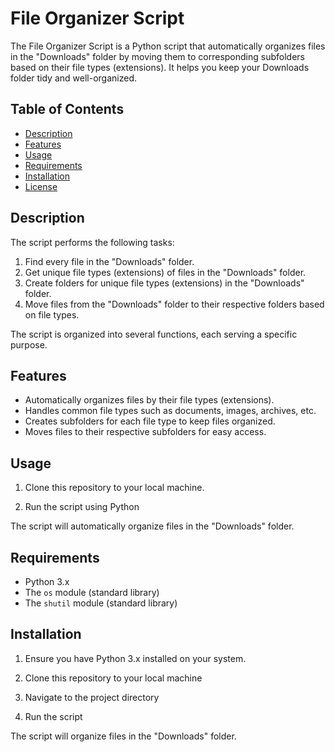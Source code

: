 # File Organizer Script

The File Organizer Script is a Python script that automatically organizes files in the "Downloads" folder by moving them to corresponding subfolders based on their file types (extensions). It helps you keep your Downloads folder tidy and well-organized.

## Table of Contents

- [Description](#description)
- [Features](#features)
- [Usage](#usage)
- [Requirements](#requirements)
- [Installation](#installation)
- [License](#license)

## Description

The script performs the following tasks:

1. Find every file in the "Downloads" folder.
2. Get unique file types (extensions) of files in the "Downloads" folder.
3. Create folders for unique file types (extensions) in the "Downloads" folder.
4. Move files from the "Downloads" folder to their respective folders based on file types.

The script is organized into several functions, each serving a specific purpose.

## Features

- Automatically organizes files by their file types (extensions).
- Handles common file types such as documents, images, archives, etc.
- Creates subfolders for each file type to keep files organized.
- Moves files to their respective subfolders for easy access.

## Usage

1. Clone this repository to your local machine.

2. Run the script using Python


The script will automatically organize files in the "Downloads" folder.

## Requirements

- Python 3.x
- The `os` module (standard library)
- The `shutil` module (standard library)

## Installation

1. Ensure you have Python 3.x installed on your system.

2. Clone this repository to your local machine

3. Navigate to the project directory

4. Run the script

The script will organize files in the "Downloads" folder.